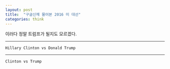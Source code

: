 ```yaml
---
layout: post
title:  "구글신께 물어본 2016 미 대선"
categories: think
---
```


이러다 정말 트럼프가 될지도 모르겠다.

***


```
Hillary Clinton vs Donald Trump
```

<script type="text/javascript" src="https://ssl.gstatic.com/trends_nrtr/760_RC08/embed_loader.js"></script> <script type="text/javascript"> trends.embed.renderExploreWidget("TIMESERIES", {"comparisonItem":[{"keyword":"Hillary Clinton","geo":"","time":"today 5-y"},{"keyword":"Donald Trump","geo":"","time":"today 5-y"}],"category":0,"property":""}, {"exploreQuery":"q=Hillary%20Clinton,Donald%20Trump"}); </script> 

***

```
Clinton vs Trump
```

<script type="text/javascript" src="https://ssl.gstatic.com/trends_nrtr/760_RC08/embed_loader.js"></script> <script type="text/javascript"> trends.embed.renderExploreWidget("TIMESERIES", {"comparisonItem":[{"keyword":"Clinton","geo":"","time":"today 5-y"},{"keyword":"Trump","geo":"","time":"today 5-y"}],"category":0,"property":""}, {"exploreQuery":"q=Clinton,Trump"}); </script> 
